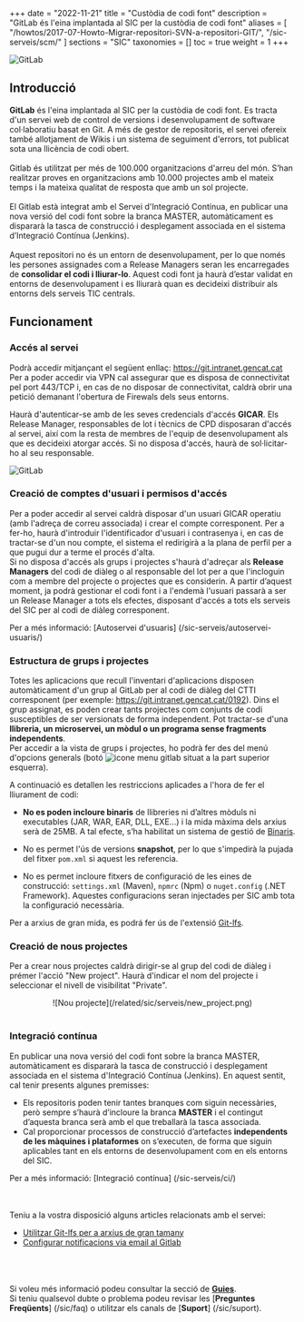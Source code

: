 +++
date = "2022-11-21"
title = "Custòdia de codi font"
description = "GitLab és l'eina implantada al SIC per la custòdia de codi font"
aliases = [
    "/howtos/2017-07-Howto-Migrar-repositori-SVN-a-repositori-GIT/",
    "/sic-serveis/scm/"
]
sections = "SIC"
taxonomies = []
toc = true
weight = 1
+++

![GitLab](/related/sic/serveis/gitlab-logo.png "GitLab")

## Introducció

**GitLab** és l'eina implantada al SIC per la custòdia de codi font. Es tracta d'un servei web de control de versions i desenvolupament de software col·laboratiu basat en Git. A més de gestor de repositoris, el servei ofereix també allotjament de Wikis i un sistema de seguiment d'errors, tot publicat sota una llicència de codi obert.
<br>
<br>
Gitlab és utilitzat per més de 100.000 organitzacions d'arreu del món. S’han realitzar proves en organitzacions amb 10.000 projectes amb el mateix temps i la mateixa qualitat de resposta que amb un sol projecte.
<br>
<br>
El Gitlab està integrat amb el Servei d'Integració Contínua, en publicar una nova versió del codi font sobre la branca MASTER, automàticament es dispararà la tasca de construcció i desplegament associada en el sistema d’Integració Contínua (Jenkins).
<br>
<br>
Aquest repositori no és un entorn de desenvolupament, per lo que només les persones assignades com a Release Managers seran les encarregades de **consolidar el codi i lliurar-lo**. Aquest codi font ja haurà d’estar validat en entorns de desenvolupament i es lliurarà quan es decideixi distribuir als entorns dels serveis TIC centrals.

## Funcionament

### Accés al servei

Podrà accedir mitjançant el següent enllaç: https://git.intranet.gencat.cat <br/>
Per a poder accedir via VPN cal assegurar que es disposa de connectivitat pel port 443/TCP i, en cas de no disposar de connectivitat, caldrà obrir una petició demanant l'obertura de Firewals dels seus entorns.

Haurà d'autenticar-se amb de les seves credencials d'accés **GICAR**. Els Release Manager, responsables de lot i tècnics de CPD disposaran d'accés al servei, així com la resta de membres de l'equip de desenvolupament als que es decideixi atorgar accés. Si no disposa d'accés, haurà de sol·licitar-ho al seu responsable. <br/>

![GitLab](/related/sic/serveis/gitlab-sic.png)
<br/>

### Creació de comptes d'usuari i permisos d'accés

Per a poder accedir al servei caldrà disposar d'un usuari GICAR operatiu (amb l'adreça de correu associada) i crear el compte corresponent. Per a fer-ho, haurà d'introduir l'identificador d'usuari i contrasenya i, en cas de tractar-se d'un nou compte, el sistema el redirigirà a la plana de perfil per a que pugui dur a terme el procés d'alta. <br/>
Si no disposa d'accés als grups i projectes s'haurà d'adreçar als **Release Managers** del codi de diàleg o al responsable del lot per a que l'incloguin com a membre del projecte o projectes que es considerin. A partir d’aquest moment, ja podrà gestionar el codi font i a l'endemà l'usuari passarà a ser un Release Manager a tots els efectes, disposant d'accés a tots els serveis del SIC per al codi de diàleg corresponent.

Per a més informació: [Autoservei d'usuaris] (/sic-serveis/autoservei-usuaris/)

### Estructura de grups i projectes

Totes les aplicacions que recull l'inventari d'aplicacions disposen automàticament d'un grup al GitLab per al codi de diàleg del CTTI corresponent (per exemple: https://git.intranet.gencat.cat/0192). Dins el grup assignat, es poden crear tants projectes com conjunts de codi susceptibles de ser versionats de forma independent. Pot tractar-se d'una **llibreria, un microservei, un mòdul o un programa sense fragments independents**.
<br/>
Per accedir a la vista de grups i projectes, ho podrà fer des del menú d'opcions generals (botó <img style="display:inline" src="/images/news/icone_menu_gitlab.PNG" alt="icone menu gitlab"/> situat a la part superior esquerra).
<br/>

A continuació es detallen les restriccions aplicades a l'hora de fer el lliurament de codi:

* **No es poden incloure binaris** de llibreries ni d’altres mòduls ni executables (JAR, WAR, EAR, DLL, EXE...) i la
mida màxima dels arxius serà de 25MB. A tal efecte,
s’ha habilitat un sistema de gestió de [Binaris](bin.sic.intranet.gencat.cat).

* No es permet l'ús de versions **snapshot**, per lo que s'impedirà la pujada del fitxer `pom.xml` si aquest les referencia.

* No es permet incloure fitxers de configuració de les eines de construcció: `settings.xml` (Maven), `npmrc` (Npm) o
`nuget.config` (.NET Framework). Aquestes configuracions seran injectades per SIC amb tota la configuració necessària.

Per a arxius de gran mida, es podrá fer ús de l'extensió [Git-lfs](/howtos/2019-10-09-sic-Howto-Git-lfs).

### Creació de nous projectes

Per a crear nous projectes caldrà dirigir-se al grup del codi de diàleg i prémer l'acció "New project". Haurà d'indicar el nom del projecte i seleccionar el nivell de visibilitat "Private".

<CENTER>![Nou projecte](/related/sic/serveis/new_project.png)</center>
<br/>

### Integració contínua

En publicar una nova versió del codi font sobre la branca MASTER, automàticament es dispararà la tasca de construcció i desplegament associada en el sistema d'Integració Contínua (Jenkins). En aquest sentit, cal tenir presents algunes premisses:

* Els repositoris poden tenir tantes branques com siguin necessàries, però sempre s’haurà d’incloure la branca **MASTER** i el contingut d’aquesta branca serà amb el que treballarà la tasca associada.
* Cal proporcionar processos de construcció d’artefactes **independents de les màquines i plataformes** on s’executen, de forma que siguin aplicables tant en els entorns de desenvolupament com en els entorns del SIC.

Per a més informació: [Integració contínua] (/sic-serveis/ci/)

<br/><br/>
Teniu a la vostra disposició alguns articles relacionats amb el servei:

- [Utilitzar Git-lfs per a arxius de gran tamany](/howtos/2019-10-09-sic-Howto-Git-lfs)
- [Configurar notificacions via email al Gitlab](/howtos/2019-10-09-sic-Howto-Gitlab-Mail)

<br/><br/><br/>
Si voleu més informació podeu consultar la secció de [**Guies**](/sic20-guies/). <br/>
Si teniu qualsevol dubte o problema podeu revisar les [**Preguntes Freqüents**] (/sic/faq) o utilitzar els canals de [**Suport**] (/sic/suport).